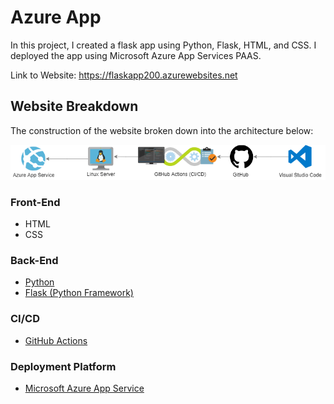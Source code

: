 # Azure App

In this project, I created a flask app using Python, Flask, HTML, and CSS. I deployed the app using Microsoft Azure App Services PAAS.

Link to Website: https://flaskapp200.azurewebsites.net


## Website Breakdown

The construction of the website broken down into the architecture below:

![azapp](https://github.com/rjones18/Images/blob/main/Azure%20App%20Service.drawio.png)

### Front-End

- HTML
- CSS


### Back-End 

- [Python](https://www.python.org/) 
- [Flask (Python Framework)](https://flask.palletsprojects.com/en/1.1.x/)


### CI/CD

- [GitHub Actions](https://github.com/features/actions)


### Deployment Platform

- [Microsoft Azure App Service](https://azure.microsoft.com/en-us/services/app-service/)
